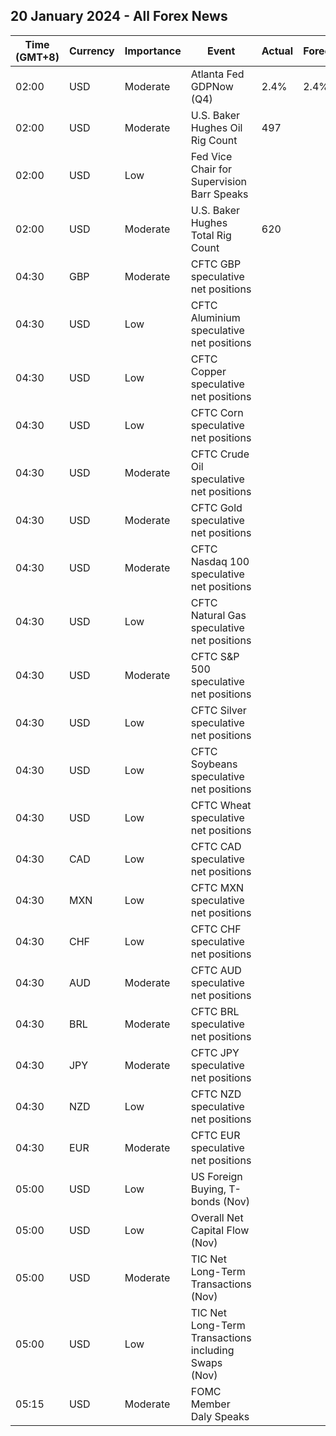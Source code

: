 ## 20 January 2024 - All Forex News

| Time (GMT+8) | Currency | Importance | Event | Actual | Forecast | Previous |
|------|----------|------------|-------|--------|----------|----------|
| 02:00 | USD | Moderate | Atlanta Fed GDPNow (Q4) | 2.4% | 2.4% | 2.4% |
| 02:00 | USD | Moderate | U.S. Baker Hughes Oil Rig Count | 497 |  | 499 |
| 02:00 | USD | Low | Fed Vice Chair for Supervision Barr Speaks |  |  |  |
| 02:00 | USD | Moderate | U.S. Baker Hughes Total Rig Count | 620 |  | 619 |
| 04:30 | GBP | Moderate | CFTC GBP speculative net positions |  |  | 20.7K |
| 04:30 | USD | Low | CFTC Aluminium speculative net positions |  |  | 5.3K |
| 04:30 | USD | Low | CFTC Copper speculative net positions |  |  | -13.2K |
| 04:30 | USD | Low | CFTC Corn speculative net positions |  |  | -173.0K |
| 04:30 | USD | Moderate | CFTC Crude Oil speculative net positions |  |  | 169.7K |
| 04:30 | USD | Moderate | CFTC Gold speculative net positions |  |  | 188.6K |
| 04:30 | USD | Moderate | CFTC Nasdaq 100 speculative net positions |  |  | 36.8K |
| 04:30 | USD | Low | CFTC Natural Gas speculative net positions |  |  | -66.1K |
| 04:30 | USD | Moderate | CFTC S&P 500 speculative net positions |  |  | -117.0K |
| 04:30 | USD | Low | CFTC Silver speculative net positions |  |  | 26.4K |
| 04:30 | USD | Low | CFTC Soybeans speculative net positions |  |  | -38.0K |
| 04:30 | USD | Low | CFTC Wheat speculative net positions |  |  | -33.4K |
| 04:30 | CAD | Low | CFTC CAD speculative net positions |  |  | -7.4K |
| 04:30 | MXN | Low | CFTC MXN speculative net positions |  |  | 88.4K |
| 04:30 | CHF | Low | CFTC CHF speculative net positions |  |  | -4.4K |
| 04:30 | AUD | Moderate | CFTC AUD speculative net positions |  |  | -32.3K |
| 04:30 | BRL | Moderate | CFTC BRL speculative net positions |  |  | 25.1K |
| 04:30 | JPY | Moderate | CFTC JPY speculative net positions |  |  | -55.9K |
| 04:30 | NZD | Low | CFTC NZD speculative net positions |  |  | -1.8K |
| 04:30 | EUR | Moderate | CFTC EUR speculative net positions |  |  | 118.9K |
| 05:00 | USD | Low | US Foreign Buying, T-bonds (Nov) |  |  | 54.00B |
| 05:00 | USD | Low | Overall Net Capital Flow (Nov) |  |  | -83.80B |
| 05:00 | USD | Moderate | TIC Net Long-Term Transactions (Nov) |  |  | 3.3B |
| 05:00 | USD | Low | TIC Net Long-Term Transactions including Swaps (Nov) |  |  | 3.30B |
| 05:15 | USD | Moderate | FOMC Member Daly Speaks |  |  |  |
